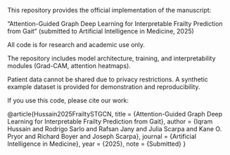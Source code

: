 This repository provides the official implementation of the manuscript:

“Attention-Guided Graph Deep Learning for Interpretable Frailty Prediction from Gait”
(submitted to Artificial Intelligence in Medicine, 2025)

All code is for research and academic use only.

The repository includes model architecture, training, and interpretability modules (Grad-CAM, attention heatmaps).

Patient data cannot be shared due to privacy restrictions. A synthetic example dataset is provided for demonstration and reproducibility.

If you use this code, please cite our work:

@article{Hussain2025FrailtySTGCN,
  title   = {Attention-Guided Graph Deep Learning for Interpretable Frailty Prediction from Gait},
  author  = {Iqram Hussain and Rodrigo Sarlo and Rafsan Jany and Julia Scarpa and Kane O. Pryor and Richard Boyer and Joseph Scarpa},
  journal = {Artificial Intelligence in Medicine},
  year    = {2025},
  note    = {Submitted}
}

